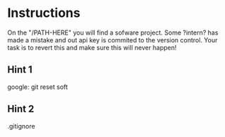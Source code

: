 # Instructions
On the "/PATH-HERE" you will find a sofware project. Some ?intern? has made a mistake and out api key is commited to the version control. Your task is to revert this and make sure this will never happen!


## Hint 1
google: git reset soft

## Hint 2 
.gitignore